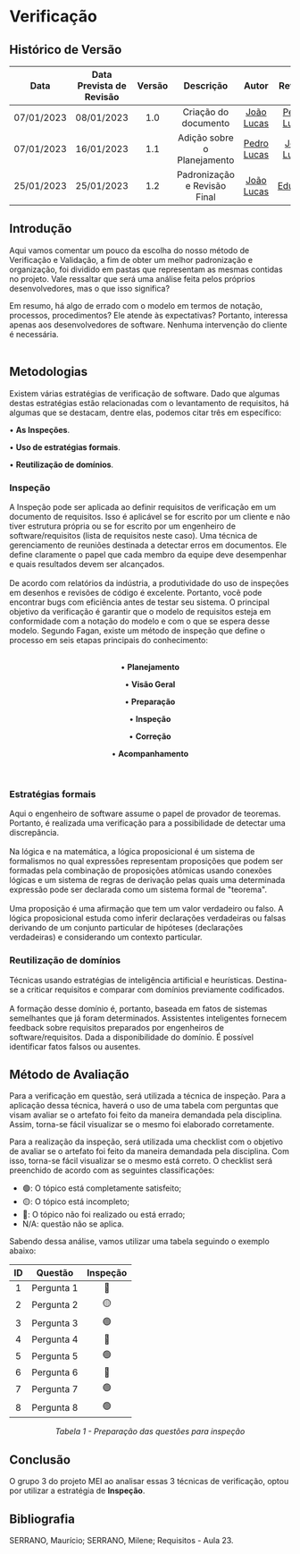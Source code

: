 # Verificação

## <a>Histórico de Versão</a>
|    Data    | Data Prevista de Revisão | Versão |          Descrição           |                   Autor                    |                  Revisor                   |
| :--------: | :----------------------: | :----: | :--------------------------: | :----------------------------------------: | :----------------------------------------: |
| 07/01/2023 |        08/01/2023        |  1.0   |     Criação do documento     | [João Lucas](https://github.com/HacKairos) | [Pedro Lucas](https://github.com/PedroLSF) |
| 07/01/2023 |        16/01/2023        |  1.1   | Adição sobre o Planejamento  | [Pedro Lucas](https://github.com/PedroLSF) | [João Lucas](https://github.com/HacKairos) |
| 25/01/2023 |        25/01/2023        |  1.2   | Padronização e Revisão Final | [João Lucas](https://github.com/HacKairos) |   [Eduardo](https://github.com/edudsan)    |


## <a>Introdução</a>
Aqui vamos comentar um pouco da escolha do nosso método de Verificação e Validação, a fim de obter um melhor padronização e organização, foi dividido em pastas que representam as mesmas contidas no projeto. Vale ressaltar que será uma análise feita pelos próprios desenvolvedores, mas o que isso significa?

Em resumo, há algo de errado com o modelo em termos de notação, processos, procedimentos? Ele atende às expectativas? Portanto, interessa apenas aos desenvolvedores de software. Nenhuma intervenção do cliente é necessária. <br></br>

## <a>Metodologias</a>

Existem várias estratégias de verificação de software. Dado que algumas destas estratégias estão relacionadas com o levantamento de requisitos, há algumas que se destacam, dentre elas, podemos citar três em específico:

• <a>**As Inspeções**</a>.

• <a>**Uso de estratégias formais**</a>.

• <a>**Reutilização de domínios**</a>.


### <a>Inspeção</a>
A Inspeção pode ser aplicada ao definir requisitos de verificação em um documento de requisitos. Isso é aplicável se for escrito por um cliente e não tiver estrutura própria ou se for escrito por um engenheiro de software/requisitos (lista de requisitos neste caso).
Uma técnica de gerenciamento de reuniões destinada a detectar erros em documentos. Ele define claramente o papel que cada membro da equipe deve desempenhar e quais resultados devem ser alcançados.<br></br>
De acordo com relatórios da indústria, a produtividade do uso de inspeções em desenhos e revisões de código é excelente. Portanto, você pode encontrar bugs com eficiência antes de testar seu sistema.
O principal objetivo da verificação é garantir que o modelo de requisitos esteja em conformidade com a notação do modelo e com o que se espera desse modelo. Segundo Fagan, existe um método de inspeção que define o processo em seis etapas principais do conhecimento: <br></br>

<center>

• <a>**Planejamento**</a>
  
• <a>**Visão Geral**</a>
  
• <a>**Preparação**</a>
  
• <a>**Inspeção**</a>
  
• <a>**Correção**</a>
  
• <a>**Acompanhamento**</a>
  
<br>
</center>

### <a>Estratégias formais</a>
Aqui o engenheiro de software assume o papel de provador de teoremas. Portanto, é realizada uma verificação para a possibilidade de detectar uma discrepância.<br></br>
Na lógica e na matemática, a lógica proposicional é um sistema de formalismos no qual expressões representam proposições que podem ser formadas pela combinação de proposições atômicas usando conexões lógicas e um sistema de regras de derivação pelas quais uma determinada expressão pode ser declarada como um sistema formal de "teorema".<br></br>
Uma proposição é uma afirmação que tem um valor verdadeiro ou falso. A lógica proposicional estuda como inferir declarações verdadeiras ou falsas derivando de um conjunto particular de hipóteses (declarações verdadeiras) e considerando um contexto particular.<br>

### <a>Reutilização de domínios</a>
Técnicas usando estratégias de inteligência artificial e heurísticas. Destina-se a criticar requisitos e comparar com domínios previamente codificados.<br></br>
A formação desse domínio é, portanto, baseada em fatos de sistemas semelhantes que já foram determinados. Assistentes inteligentes fornecem feedback sobre requisitos preparados por engenheiros de software/requisitos. Dada a disponibilidade do domínio. É possível identificar fatos falsos ou ausentes.<br>

## <a>Método de Avaliação</a>

Para a verificação em questão, será utilizada a técnica de inspeção. Para a aplicação dessa técnica, haverá o uso de uma tabela com perguntas que visam avaliar se o artefato foi feito da maneira demandada pela disciplina. Assim, torna-se fácil visualizar se o mesmo foi elaborado corretamente.

Para a realização da inspeção, será utilizada uma checklist com o objetivo de avaliar se o artefato foi feito da maneira demandada pela disciplina. Com isso, torna-se fácil visualizar se o mesmo está correto. O checklist será preenchido de acordo com as seguintes classificações:

* 🟢: O tópico está completamente satisfeito;
* 🟡: O tópico está incompleto;
* 🔴: O tópico não foi realizado ou está errado;
* N/A: questão não se aplica.

Sabendo dessa análise, vamos utilizar uma tabela seguindo o exemplo abaixo:

<center>

|  ID   |  Questão   | Inspeção |
| :---: | :--------: | :------: |
|   1   | Pergunta 1 |    🔴     |
|   2   | Pergunta 2 |    🟡     |
|   3   | Pergunta 3 |    🟢     |
|   4   | Pergunta 4 |    🔴     |
|   5   | Pergunta 5 |    🟢     |
|   6   | Pergunta 6 |    🔴     |
|   7   | Pergunta 7 |    🟢     |
|   8   | Pergunta 8 |    🟢     |


*Tabela 1 - Preparação das questões para inspeção*

</center>

## <a>Conclusão</a>
O grupo 3 do projeto MEI ao analisar essas 3 técnicas de verificação, optou por utilizar a estratégia de <a>**Inspeção**</a>. 

## <a>Bibliografia</a>
SERRANO, Maurício; SERRANO, Milene; Requisitos - Aula 23.
